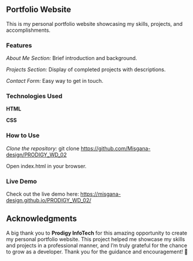 ## Portfolio Website
This is my personal portfolio website showcasing my skills, projects, and accomplishments.

### Features
*About Me Section:* Brief introduction and background.

*Projects Section:* Display of completed projects with descriptions.

*Contact Form:* Easy way to get in touch.

### Technologies Used
**HTML**

**CSS**


### How to Use
*Clone the repository:* git clone https://github.com/Misgana-design/PRODIGY_WD_02

Open index.html in your browser.

### Live Demo
Check out the live demo here: https://misgana-design.github.io/PRODIGY_WD_02/

## Acknowledgments

A big thank you to **Prodigy InfoTech** for this amazing opportunity to create my personal portfolio website. This project helped me showcase my skills and projects in a professional manner, and I’m truly grateful for the chance to grow as a developer. Thank you for the guidance and encouragement! 🌟
